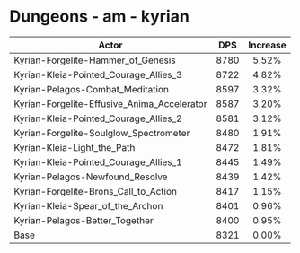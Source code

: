 # Dungeons - am - kyrian
| Actor | DPS | Increase |
|---|:---:|:---:|
|Kyrian-Forgelite-Hammer_of_Genesis|8780|5.52%|
|Kyrian-Kleia-Pointed_Courage_Allies_3|8722|4.82%|
|Kyrian-Pelagos-Combat_Meditation|8597|3.32%|
|Kyrian-Forgelite-Effusive_Anima_Accelerator|8587|3.20%|
|Kyrian-Kleia-Pointed_Courage_Allies_2|8581|3.12%|
|Kyrian-Forgelite-Soulglow_Spectrometer|8480|1.91%|
|Kyrian-Kleia-Light_the_Path|8472|1.81%|
|Kyrian-Kleia-Pointed_Courage_Allies_1|8445|1.49%|
|Kyrian-Pelagos-Newfound_Resolve|8439|1.42%|
|Kyrian-Forgelite-Brons_Call_to_Action|8417|1.15%|
|Kyrian-Kleia-Spear_of_the_Archon|8401|0.96%|
|Kyrian-Pelagos-Better_Together|8400|0.95%|
|Base|8321|0.00%|
